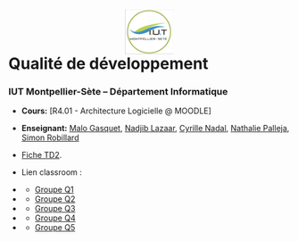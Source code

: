 # <img src="iut.png" width="17%" style="margin:auto;display:block;"/> Qualité de développement 
### IUT Montpellier-Sète – Département Informatique
* **Cours:** [R4.01 - Architecture Logicielle @ MOODLE]
* **Enseignant:** [Malo Gasquet](mailto:malo.gasquet@umontpellier.fr),  [Nadjib Lazaar](mailto:nadjib.lazaar@umontpellier.fr), [Cyrille Nadal](mailto:cyrille.nadal@umontpellier.fr), [Nathalie Palleja](mailto:nathalie.palleja@umontpellier.fr),   [Simon Robillard](mailto:simon.robillard@umontpellier.fr)
* [Fiche TD2](TD2.pdf).

* Lien classroom :
* * [Groupe Q1](https://classroom.github.com/a/9Ri4PPth)
* * [Groupe Q2](https://classroom.github.com/a/YqCpH9mk)
* * [Groupe Q3](https://classroom.github.com/a/Uvyv_aYW)
* * [Groupe Q4](https://classroom.github.com/a/Wqrmc0ee)
* * [Groupe Q5](https://classroom.github.com/a/K3k4H9Eb)
